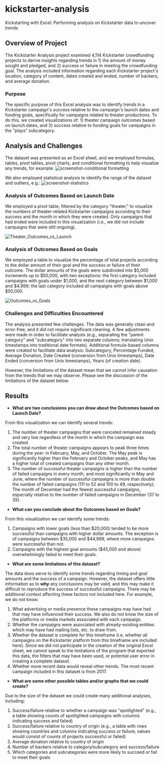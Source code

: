 # kickstarter-analysis
Kickstarting with Excel: Performing analysis on Kickstarter data to uncover trends

## Overview of Project

The Kickstarter Analysis project examined 4,114 Kickstarter crowdfunding projects to derive insights regarding trends in 1) the amount of money sought and pledged, and 2) success or failure in meeting the crowdfunding goal. The analysis included information regarding each Kickstarter project's location, category of content, dates created and ended, number of backers, and average donation.


### Purpose

The specific purpose of this Excel analysis was to identify trends in a Kickstarter campaign's success relative to the campaign's launch dates and funding goals, specifically for campaigns related to theater productions. To do this, we created visualizations of: 1) theater campaign outcomes based on launch dates, and 2) success relative to funding goals for campaigns in the "plays" subcategory. 
 

## Analysis and Challenges

The dataset was presented as an Excel sheet, and we employed formulas, tables, pivot tables, pivot charts, and conditional formatting to help visualize any trends, for example: 
![screenshot-conditional formatting](https://user-images.githubusercontent.com/100863488/156620056-4b48eb16-89c5-4b98-95d9-ba7f433e4a20.png)

We also employed statistical analysis to identify the range of the dataset and outliers, e.g.:
![screenshot-statistics](https://user-images.githubusercontent.com/100863488/156620369-89c380d7-220d-4027-8cc8-d07b39801d5a.png)



### Analysis of Outcomes Based on Launch Date


We employed a pivot table, filtered by the category "theater," to visualize the numbers of theater-related Kickstarter campaigns according to their success and the month in which they were created. Only campaigns that had ended were included in this visualization (i.e., we did not include campaigns that were still ongoing). 

![Theater_Outcomes_vs_Launch](https://user-images.githubusercontent.com/100863488/156617944-81925f5f-a2df-4291-bb30-b44d1c810e67.png)



### Analysis of Outcomes Based on Goals

We employed a table to visualize the percentage of total projects according to the dollar amount of their goal and the success or failure of their outcome. The dollar amounts of the goals were subdivided into $5,000 increments up to $50,000, with two exceptions: the first category included campaigns with goals under $1,000, and the next category between $1,000 and $4,999; the last category included all campaigns with goals above $50,000. 

![Outcomes_vs_Goals](https://user-images.githubusercontent.com/100863488/156617890-33e0abac-2a05-43ac-9c03-273108ae3c2e.png)



### Challenges and Difficulties Encountered

The analysis presented few challenges. The data was generally clean and error-free, and it did not require significant cleaning. A few adjustments were made in order to facilitate analysis (e.g., separating the "parent category" and "subcategory" into two separate columns; translating Unix timestamps into traditional date formats). Additional formula-based columns were created to facilitate data analysis: Subcategory, Percentage Funded, Average Donation, Date Created (conversion from Unix timestamps), Date Ended (conversion from Unix timestamps), Years (of creation date).

However, the limitations of the dataset mean that we cannot infer causation from the trends that we may observe. Please see the discussion of the limitations of the dataset below.


## Results

- **What are two conclusions you can draw about the Outcomes based on Launch Date?**

From this visualization we can identify several trends: 

1. The number of theater campaigns that were canceled remained steady and very low regardless of the month in which the campaign was created.
2. The total number of theater campaigns appears to peak three times during the year: in February, May, and October. The May peak is significantly higher than the February and October peaks, and May has a higher total of created campaigns than any other month.
3. The number of successful theater campaigns is higher than the number of failed campaigns in every month, and most significantly in May and June, where the number of successful campaigns is more than double the number of failed campaigns (111 to 52 and 100 to 49, respectively). The month of December had the fewest successful campaigns, especially relative to the number of failed campaigns in December (37 to 35).

- **What can you conclude about the Outcomes based on Goals?**

From this visualization we can identify some trends: 

1. Campaigns with lower goals (less than $20,000) tended to be more successful than campaigns with higher dollar amounts. The exception is of campaigns between $35,000 and $44,999, where more campaigns were successful than not.
2. Campaigns with the highest goal amounts ($45,000 and above) overwhelmingly failed to meet their goals.

- **What are some limitations of this dataset?**

The data does serve to identify some trends regarding timing and goal amounts and the success of a campaign. However, the dataset offers little information as to **why** any conclusions may be valid, and this may make it difficult to reproduce the success of successful campaigns. There may be additional context affecting these factors not included here. For example, we do not know:

1. What advertising or media presence these campaigns may have had that may have influenced their success. We also do not know the size of the platforms or media markets associated with each campaign.
2. Whether the campaigns were associated with already-existing entities which may have had mailing lists, etc. to draw from.
3. Whether the dataset is complete for this timeframe (i.e, whether all campaigns on the Kickstarter platform from this timeframe are included here). Since we did not participate in the creation of the original Excel sheet, we cannot speak to the limitations of the program that exported this data, the filters that may have been used, or potential user error in creating a complete dataset. 
4. Whether more recent data would reveal other trends. The most recent campaign included in this dataset is from 2017. 


- **What are some other possible tables and/or graphs that we could create?**

Due to the size of the dataset we could create many additional analyses, including:

1. Success/failure relative to whether a campaign was "spotlighted" (e.g., a table showing counts of spotlighted campaigns with columns indicating success and failed)
2. Success/failure relative to country of origin (e.g., a table with rows showing countries and columns indicating success or failure; values would consist of counts of projects successful or failed)
3. Average donation relative to country of origin
4. Number of backers relative to category/subcategory and success/failure
5. Which categories and subcategories were more likely to succeed or fail to meet their goals
